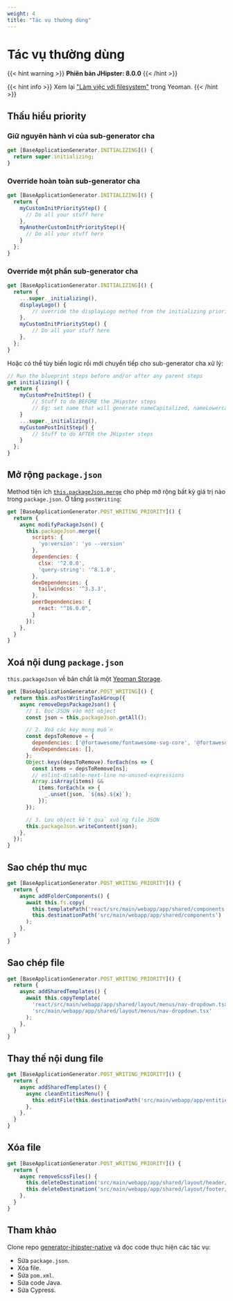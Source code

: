 ```yaml
---
weight: 4
title: "Tác vụ thường dùng"
---
```


# Tác vụ thường dùng

{{< hint warning >}}
**Phiên bản JHipster: 8.0.0**
{{< /hint >}}

{{< hint info >}}
Xem lại ["Làm việc với filesystem"](/docs/fundamentals/yeoman/filesystem) trong Yeoman.
{{< /hint >}}

## Thấu hiểu priority

### Giữ nguyên hành vi của sub-generator cha

```js
get [BaseApplicationGenerator.INITIALIZING]() {
  return super.initializing;
}
```

### Override hoàn toàn sub-generator cha

```js
get [BaseApplicationGenerator.INITIALIZING]() {
  return {
    myCustomInitPriorityStep() {
      // Do all your stuff here
    },
    myAnotherCustomInitPriorityStep(){
      // Do all your stuff here
    }
  };
}
```

### Override một phần sub-generator cha

```js
get [BaseApplicationGenerator.INITIALIZING]() {
  return {
    ...super._initializing(),
    displayLogo() {
        // override the displayLogo method from the initializing priority of JHipster
    },
    myCustomInitPriorityStep() {
        // Do all your stuff here
    },
  };
}
```

Hoặc có thể tùy biến logic rồi mới chuyển tiếp cho sub-generator cha xử lý:

```js
// Run the blueprint steps before and/or after any parent steps
get initializing() {
  return {
    myCustomPreInitStep() {
        // Stuff to do BEFORE the JHipster steps
        // Eg: set name that will generate nameCapitalized, nameLowercase, etc.
    }
    ...super._initializing(),
    myCustomPostInitStep() {
        // Stuff to do AFTER the JHipster steps
    }
  };
}
```

## Mở rộng `package.json`

Method tiện ích [`this.packageJson.merge`](https://yeoman.github.io/generator/Generator.html#packageJson) cho phép mở rộng bất kỳ giá trị nào trong `package.json`. Ở tầng `postWriting`:

```js
get [BaseApplicationGenerator.POST_WRITING_PRIORITY]() {
  return {
    async modifyPackageJson() {
      this.packageJson.merge({
        scripts: {
          'yo:version': 'yo --version'
        },
        dependencies: {
          clsx: '^2.0.0',
          'query-string': '^8.1.0',
        },
        devDependencies: {
          tailwindcss: '^3.3.3',
        },
        peerDependencies: {
          react: "^16.0.0",
        }
      });
    },
  }
}
```

## Xoá nội dung `package.json`

`this.packageJson` về bản chất là một [Yeoman Storage](/docs/fundamentals/yeoman/yeoman-storage).

```js
get [BaseApplicationGenerator.POST_WRITING]() {
  return this.asPostWritingTaskGroup({
    async removeDepsPackageJson() {
      // 1. Đọc JSON vào một object
      const json = this.packageJson.getAll();

      // 2. Xoá các key mong muốn
      const depsToRemove = {
        dependencies: ['@fortawesome/fontawesome-svg-core', '@fortawesome/free-solid-svg-icons', '@fortawesome/react-fontawesome'],
        devDependencies: [],
      };
      Object.keys(depsToRemove).forEach(ns => {
        const items = depsToRemove[ns];
        // eslint-disable-next-line no-unused-expressions
        Array.isArray(items) &&
          items.forEach(x => {
            _.unset(json, `${ns}.${x}`);
          });
      });

      // 3. Lưu object kết quả xuống file JSON
      this.packageJson.writeContent(json);
    },
  });
}
```

## Sao chép thư mục

```js
get [BaseApplicationGenerator.POST_WRITING_PRIORITY]() {
  return {
    async addFolderComponents() {
      await this.fs.copy(
        this.templatePath('react/src/main/webapp/app/shared/components'),
        this.destinationPath('src/main/webapp/app/shared/components')
      );
    },
  }
}
```

## Sao chép file

```js
get [BaseApplicationGenerator.POST_WRITING_PRIORITY]() {
  return {
    async addSharedTemplates() {
      await this.copyTemplate(
        'react/src/main/webapp/app/shared/layout/menus/nav-dropdown.tsx',
        'src/main/webapp/app/shared/layout/menus/nav-dropdown.tsx'
      );
    },
  }
}
```

## Thay thế nội dung file

```js
get [BaseApplicationGenerator.POST_WRITING_PRIORITY]() {
  return {
    async addSharedTemplates() {
      async cleanEntitiesMenu() {
        this.editFile(this.destinationPath('src/main/webapp/app/entities/menu.tsx'), content => content.replaceAll(' icon="asterisk"', ''));
      },
    },
  }
}
```

## Xóa file

```js
get [BaseApplicationGenerator.POST_WRITING_PRIORITY]() {
  return {
    async removeScssFiles() {
      this.deleteDestination('src/main/webapp/app/shared/layout/header/header.scss');
      this.deleteDestination('src/main/webapp/app/shared/layout/footer/footer.scss');
    },
  }
}
```

## Tham khảo

Clone repo [generator-jhipster-native](https://github.com/jhipster/generator-jhipster-native) và đọc code thực hiện các tác vụ:

- Sửa `package.json`.
- Xóa file.
- Sửa `pom.xml`.
- Sửa code Java.
- Sửa Cypress.
